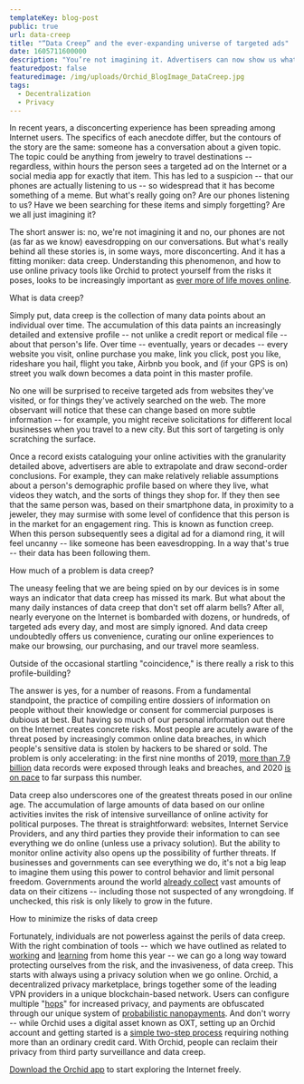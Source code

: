 ```yaml
---
templateKey: blog-post
public: true
url: data-creep
title: "“Data Creep” and the ever-expanding universe of targeted ads"
date: 1605711600000
description: "You’re not imagining it. Advertisers can now show us what we want before we know we want it."
featuredpost: false
featuredimage: /img/uploads/Orchid_BlogImage_DataCreep.jpg
tags:
  - Decentralization
  - Privacy
---
```

In recent years, a disconcerting experience has been spreading among Internet users. The specifics of each anecdote differ, but the contours of the story are the same: someone has a conversation about a given topic. The topic could be anything from jewelry to travel destinations -- regardless, within hours the person sees a targeted ad on the Internet or a social media app for exactly that item. This has led to a suspicion -- that our phones are actually listening to us -- so widespread that it has become something of a meme. But what's really going on? Are our phones listening to us? Have we been searching for these items and simply forgetting? Are we all just imagining it?

The short answer is: no, we're not imagining it and no, our phones are not (as far as we know) eavesdropping on our conversations. But what's really behind all these stories is, in some ways, more disconcerting. And it has a fitting moniker: data creep. Understanding this phenomenon, and how to use online privacy tools like Orchid to protect yourself from the risks it poses, looks to be increasingly important as [ever more of life moves online](/what-the-global-vpn-markets-explosive-growth-means-for-orchid/#:~:text=Privacy%20is%20booming%2C%20and%20Orchid,activity%2C%20particularly%20on%20mobile%20devices.).

What is data creep?

Simply put, data creep is the collection of many data points about an individual over time. The accumulation of this data paints an increasingly detailed and extensive profile -- not unlike a credit report or medical file -- about that person's life. Over time -- eventually, years or decades -- every website you visit, online purchase you make, link you click, post you like, rideshare you hail, flight you take, Airbnb you book, and (if your GPS is on) street you walk down becomes a data point in this master profile.

No one will be surprised to receive targeted ads from websites they've visited, or for things they've actively searched on the web. The more observant will notice that these can change based on more subtle information -- for example, you might receive solicitations for different local businesses when you travel to a new city. But this sort of targeting is only scratching the surface.

Once a record exists cataloguing your online activities with the granularity detailed above, advertisers are able to extrapolate and draw second-order conclusions. For example, they can make relatively reliable assumptions about a person's demographic profile based on where they live, what videos they watch, and the sorts of things they shop for. If they then see that the same person was, based on their smartphone data, in proximity to a jeweler, they may surmise with some level of confidence that this person is in the market for an engagement ring. This is known as function creep. When this person subsequently sees a digital ad for a diamond ring, it will feel uncanny -- like someone has been eavesdropping. In a way that's true -- their data has been following them.

How much of a problem is data creep?

The uneasy feeling that we are being spied on by our devices is in some ways an indicator that data creep has missed its mark. But what about the many daily instances of data creep that don't set off alarm bells? After all, nearly everyone on the Internet is bombarded with dozens, or hundreds, of targeted ads every day, and most are simply ignored. And data creep undoubtedly offers us convenience, curating our online experiences to make our browsing, our purchasing, and our travel more seamless.

Outside of the occasional startling "coincidence," is there really a risk to this profile-building?

The answer is yes, for a number of reasons. From a fundamental standpoint, the practice of compiling entire dossiers of information on people without their knowledge or consent for commercial purposes is dubious at best. But having so much of our personal information out there on the Internet creates concrete risks. Most people are acutely aware of the threat posed by increasingly common online data breaches, in which people's sensitive data is stolen by hackers to be shared or sold. The problem is only accelerating: in the first nine months of 2019, [more than 7.9 billion](https://pages.riskbasedsecurity.com/hubfs/Reports/2019/Data%20Breach%20QuickView%20Report%202019%20Q3%20Trends.pdf) data records were exposed through leaks and breaches, and 2020 [is on pace](https://www.identityforce.com/blog/2020-data-breaches) to far surpass this number.

Data creep also underscores one of the greatest threats posed in our online age. The accumulation of large amounts of data based on our online activities invites the risk of intensive surveillance of online activity for political purposes. The threat is straightforward: websites, Internet Service Providers, and any third parties they provide their information to can see everything we do online (unless use a privacy solution). But the ability to monitor online activity also opens up the possibility of further threats. If businesses and governments can see everything we do, it's not a big leap to imagine them using this power to control behavior and limit personal freedom. Governments around the world [already collect](https://en.wikipedia.org/wiki/List_of_government_mass_surveillance_projects) vast amounts of data on their citizens -- including those not suspected of any wrongdoing. If unchecked, this risk is only likely to grow in the future.

How to minimize the risks of data creep

Fortunately, individuals are not powerless against the perils of data creep. With the right combination of tools -- which we have outlined as related to [working](/tips-for-protecting-your-privacy-while-working-from-home/) and [learning](/how-to-protect-students-privacy-online-from-vr-to-vpns/) from home this year -- we can go a long way toward protecting ourselves from the risk, and the invasiveness, of data creep. This starts with always using a privacy solution when we go online. Orchid, a decentralized privacy marketplace, brings together some of the leading VPN providers in a unique blockchain-based network. Users can configure multiple "[hops](/what-is-a-hop/)" for increased privacy, and payments are obfuscated through our unique system of [probabilistic nanopayments](/introducing-nanopayments/). And don't worry -- while Orchid uses a digital asset known as OXT, setting up an Orchid account and getting started is a [simple two-step process](/how-to-start-using-orchids-crypto-vpn-in-seconds/) requiring nothing more than an ordinary credit card. With Orchid, people can reclaim their privacy from third party surveillance and data creep.

[Download the Orchid app](https://www.orchid.com/download) to start exploring the Internet freely.